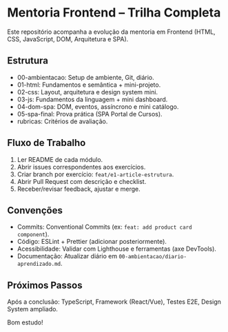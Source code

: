 # Mentoria Frontend – Trilha Completa

Este repositório acompanha a evolução da mentoria em Frontend (HTML, CSS, JavaScript, DOM, Arquitetura e SPA).

## Estrutura
- 00-ambientacao: Setup de ambiente, Git, diário.
- 01-html: Fundamentos e semântica + mini-projeto.
- 02-css: Layout, arquitetura e design system mini.
- 03-js: Fundamentos da linguagem + mini dashboard.
- 04-dom-spa: DOM, eventos, assíncrono e mini catálogo.
- 05-spa-final: Prova prática (SPA Portal de Cursos).
- rubricas: Critérios de avaliação.

## Fluxo de Trabalho
1. Ler README de cada módulo.
2. Abrir issues correspondentes aos exercícios.
3. Criar branch por exercício: `feat/e1-article-estrutura`.
4. Abrir Pull Request com descrição e checklist.
5. Receber/revisar feedback, ajustar e merge.

## Convenções
- Commits: Conventional Commits (ex: `feat: add product card component`).
- Código: ESLint + Prettier (adicionar posteriormente).
- Acessibilidade: Validar com Lighthouse e ferramentas (axe DevTools).
- Documentação: Atualizar diário em `00-ambientacao/diario-aprendizado.md`.

## Próximos Passos
Após a conclusão: TypeScript, Framework (React/Vue), Testes E2E, Design System ampliado.

Bom estudo!
